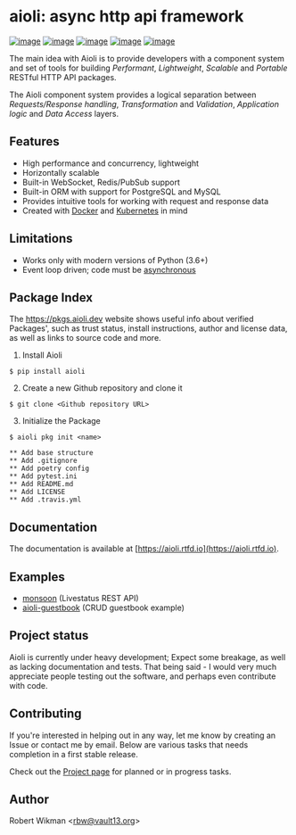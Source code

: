 aioli: async http api framework
=== 

[![image](https://img.shields.io/github/license/rbw/aioli.svg?style=flat-square)](https://raw.githubusercontent.com/rbw/aioli/master/LICENSE)
[![image](https://img.shields.io/pypi/v/aioli.svg?style=flat-square)](https://pypi.org/project/aioli)
[![image](https://img.shields.io/travis/rbw/aioli.svg?style=flat-square)](https://travis-ci.org/rbw/aioli)
[![image](https://img.shields.io/codecov/c/github/rbw/aioli.svg?style=flat-square)](https://codecov.io/gh/rbw/aioli)
[![image](https://img.shields.io/pypi/pyversions/aioli.svg?style=flat-square)](https://pypi.org/project/aioli/)

The main idea with Aioli is to provide developers with a component system and set of tools for 
building *Performant*, *Lightweight*, *Scalable* and *Portable* RESTful HTTP API packages.

The Aioli component system provides a logical separation between *Requests/Response handling*, 
*Transformation* and *Validation*, *Application logic* and *Data Access* layers.

Features
---

- High performance and concurrency, lightweight
- Horizontally scalable
- Built-in WebSocket, Redis/PubSub support
- Built-in ORM with support for PostgreSQL and MySQL
- Provides intuitive tools for working with request and response data
- Created with [Docker](https://www.docker.com) and [Kubernetes](https://kubernetes.io) in mind

Limitations
---

- Works only with modern versions of Python (3.6+)
- Event loop driven; code must be [asynchronous](https://docs.python.org/3/library/asyncio.html)


Package Index
--

The https://pkgs.aioli.dev website shows useful info about verified Packages', such as trust status,
install instructions, author and license data, as well as links to source code and more.

1. Install Aioli

`$ pip install aioli`

2. Create a new Github repository and clone it

`$ git clone <Github repository URL>`

3. Initialize the Package 
```
$ aioli pkg init <name>

** Add base structure
** Add .gitignore
** Add poetry config
** Add pytest.ini
** Add README.md
** Add LICENSE
** Add .travis.yml
```


Documentation
---

The documentation is available at [https://aioli.rtfd.io](https://aioli.rtfd.io). 


Examples
---

- [monsoon](https://github.com/rbw/monsoon) (Livestatus REST API)
- [aioli-guestbook](https://github.com/rbw/aioli-guestbook) (CRUD guestbook example)


Project status
---

Aioli is currently under heavy development; Expect some breakage, as well as lacking documentation and tests.
That being said - I would very much appreciate people testing out the software, and perhaps even contribute with code.


Contributing
---

If you're interested in helping out in any way, let me know by creating an Issue or contact me by email.
Below are various tasks that needs completion in a first stable release. 

Check out the [Project page](https://github.com/rbw/aioli/projects/2) for planned or in progress tasks.

Author
---
Robert Wikman \<rbw@vault13.org\>
